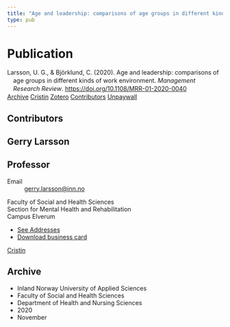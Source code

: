 ```yaml
---
title: "Age and leadership: comparisons of age groups in different kinds of work environment"
type: pub
---
```

<h1>Publication</h1>
<article id="csl-bib-container-AYVQFLB5" class="csl-bib-container">
  <div class="csl-bib-body" style="line-height: 1.35; padding-left: 1em; text-indent:-1em;">
  <div class="csl-entry">Larsson, U. G., &amp; Bj&#xF6;rklund, C. (2020). Age and leadership: comparisons of age groups in different kinds of work environment. <i>Management Research Review</i>. <a href="https://doi.org/10.1108/MRR-01-2020-0040">https://doi.org/10.1108/MRR-01-2020-0040</a></div>
</div>
  <div class="csl-bib-buttons">
    <a href="#taxonomy-article-AYVQFLB5" class="csl-bib-button">Archive</a>
    <a href="https://app.cristin.no/results/show.jsf?id=1845390" alt="Cristin URL" class="csl-bib-button">Cristin</a>
    <a href="http://zotero.org/groups/5022929/items/AYVQFLB5" alt="Zotero URL" class="csl-bib-button">Zotero</a>
    <a href="#contributors-article-AYVQFLB5" class="csl-bib-button">Contributors</a>
    <a href="https://www.emerald.com/insight/content/doi/10.1108/MRR-01-2020-0040/full/pdf?title=age-and-leadership-comparisons-of-age-groups-in-different-kinds-of-work-environment" class="csl-bib-button">Unpaywall</a>
  </div>
  <div id="csl-bib-meta-container-AYVQFLB5"></div>
</article>
<div id="csl-bib-meta-AYVQFLB5" class="csl-bib-meta">
  <article id="contributors-article-AYVQFLB5" class="contributors-article">
    <h1>Contributors</h1>
    <div class="personas">
<div class="vrtx-hinn-person-card">
<div class="photo">
<i class="lar la-user-circle missing-person"></i>
</div>
<div class="info">
<hgroup><h1>Gerry Larsson</h1>
<h2>Professor</h2>
</hgroup><dl>
<dt>Email</dt>
<dd>
<a href="mailto:gerry.larsson@inn.no">gerry.larsson@inn.no</a>
</dd>
</dl>
<p>
Faculty of Social and Health Sciences<br>
Section for Mental Health and Rehabilitation<br>
Campus Elverum
</p>
<ul class="vrtx-hinn-links">
<li><a href="https://www.inn.no/english/find-an-employee/gerry-larsson.html#vrtx-hinn-addresses">See Addresses</a></li>
<li><a href="https://www.inn.no/english/find-an-employee/gerry-larsson.html?vrtx=vcf">Download business card</a></li>
</ul>
</div>
</div>
<a href="https://app.cristin.no/persons/show.jsf?id=50941" alt="Cristin URL" class="personas-cristin">Cristin</a>
</div>
  </article>
  <article id="taxonomy-article-AYVQFLB5" class="taxonomy-article">
    <h1>Archive</h1>
    <ul>
      <li>Inland Norway University of Applied Sciences</li>
      <li>Faculty of Social and Health Sciences</li>
      <li>Department of Health and Nursing Sciences</li>
      <li>2020</li>
      <li>November</li>
    </ul>
  </article>
</div>
